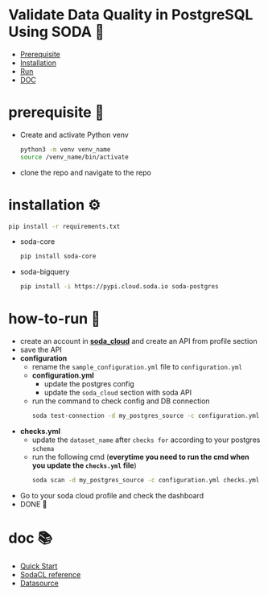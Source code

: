 # Validate Data Quality in PostgreSQL Using SODA 🥤

+ [Prerequisite](#prerequisite)
+ [Installation](#installation)
+ [Run](#how-to-run)
+ [DOC](#doc)

# prerequisite 🔑
+ Create and activate Python venv
    ```sh
    python3 -m venv venv_name
    source /venv_name/bin/activate
    ```
+ clone the repo and navigate to the repo

# installation ⚙️
```sh
pip install -r requirements.txt
```
+ soda-core
    ```sh
    pip install soda-core
    ```
+ soda-bigquery
    ```sh
    pip install -i https://pypi.cloud.soda.io soda-postgres
    ```

# how-to-run 🚀

+ create an account in [**soda_cloud**](https://cloud.soda.io/) and 
create an API from profile section
+ save the API
+ **configuration**
    + rename the `sample_configuration.yml` file to `configuration.yml`
    + **configuration.yml**
        + update the postgres config
        + update the `soda_cloud` section with soda API
    + run the command to check config and DB connection
        ```sh
        soda test-connection -d my_postgres_source -c configuration.yml -V
        ```
+ **checks.yml**
    + update the `dataset_name` after `checks for` according to your postgres `schema`
    + run the following cmd (**everytime you need to run the cmd when you update the `checks.yml` file**)
        ```sh
        soda scan -d my_postgres_source -c configuration.yml checks.yml 
        ```
+ Go to your soda cloud profile and check the dashboard
+ DONE 🎯

# doc 📚
+ [Quick Start](https://docs.soda.io/soda-library/install.html)
+ [SodaCL reference](https://docs.soda.io/soda-cl/metrics-and-checks.html)
+ [Datasource](https://docs.soda.io/soda/connect-athena.html)